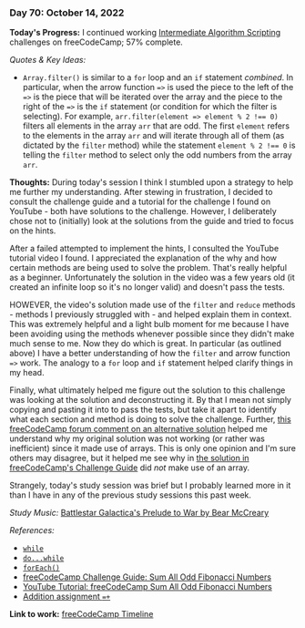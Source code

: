 ### Day 70: October 14, 2022

**Today's Progress:** I continued working [Intermediate Algorithm Scripting](https://www.freecodecamp.org/learn/javascript-algorithms-and-data-structures/#intermediate-algorithm-scripting) challenges on freeCodeCamp; 57% complete.

*Quotes & Key Ideas:*

- `Array.filter()` is similar to a `for` loop and an `if` statement *combined*. In particular, when the arrow function `=>` is used the piece to the left of the `=>` is the piece that will be iterated over the array and the piece to the right of the `=>` is the `if` statement (or condition for which the filter is selecting). For example, `arr.filter(element => element % 2 !== 0)` filters all elements in the array `arr` that are odd. The first `element` refers to the elements in the array `arr` and will iterate through all of them (as dictated by the `filter` method) while the statement `element % 2 !== 0` is telling the `filter` method to select only the odd numbers from the array `arr`.

**Thoughts:** During today's session I think I stumbled upon a strategy to help me further my understanding. After stewing in frustration, I decided to consult the challenge guide and a tutorial for the challenge I found on YouTube - both have solutions to the challenge. However, I deliberately chose not to (initially) look at the solutions from the guide and tried to focus on the hints.

After a failed attempted to implement the hints, I consulted the YouTube tutorial video I found. I appreciated the explanation of the why and how certain methods are being used to solve the problem. That's really helpful as a beginner. Unfortunately the solution in the video was a few years old (it created an infinite loop so it's no longer valid) and doesn't pass the tests.

HOWEVER, the video's solution made use of the `filter` and `reduce` methods - methods I previously struggled with - and helped explain them in context. This was extremely helpful and a light bulb moment for me because I have been avoiding using the methods whenever possible since they didn't make much sense to me. Now they do which is great. In particular (as outlined above) I have a better understanding of how the `filter` and arrow function `=>` work. The analogy to a `for` loop and `if` statement helped clarify things in my head.

Finally, what ultimately helped me figure out the solution to this challenge was looking at the solution and deconstructing it. By that I mean not simply copying and pasting it into to pass the tests, but take it apart to identify what each section and method is doing to solve the challenge. Further, [this freeCodeCamp forum comment on an alternative solution](https://forum.freecodecamp.org/t/fibonacci-sums-using-array-filter-and-array-reduce/437062/2) helped me understand why my original solution was not working (or rather was inefficient) since it made use of arrays. This is only one opinion and I'm sure others may disagree, but it helped me see why in [the solution in freeCodeCamp's Challenge Guide](https://forum.freecodecamp.org/t/freecodecamp-challenge-guide-sum-all-odd-fibonacci-numbers/16084) did *not* make use of an array.

Strangely, today's study session was brief but I probably learned more in it than I have in any of the previous study sessions this past week.

*Study Music:* [Battlestar Galactica's Prelude to War by Bear McCreary](https://youtu.be/4f2MnaV_j0Q)

*References:*

- [`while`](https://developer.mozilla.org/en-US/docs/Web/JavaScript/Reference/Statements/while)
- [`do...while`](https://developer.mozilla.org/en-US/docs/Web/JavaScript/Reference/Statements/do...while)
- [`forEach()`](https://developer.mozilla.org/en-US/docs/Web/JavaScript/Reference/Global_Objects/Array/forEach)
- [freeCodeCamp Challenge Guide: Sum All Odd Fibonacci Numbers](https://forum.freecodecamp.org/t/freecodecamp-challenge-guide-sum-all-odd-fibonacci-numbers/16084)
- [YouTube Tutorial: freeCodeCamp Sum All Odd Fibonacci Numbers](https://youtu.be/dT_q5zcUAxQ)
- [Addition assignment `=+`](https://developer.mozilla.org/en-US/docs/Web/JavaScript/Reference/Operators/Addition_assignment)

**Link to work:** [freeCodeCamp Timeline](https://www.freecodecamp.org/ananfito)
